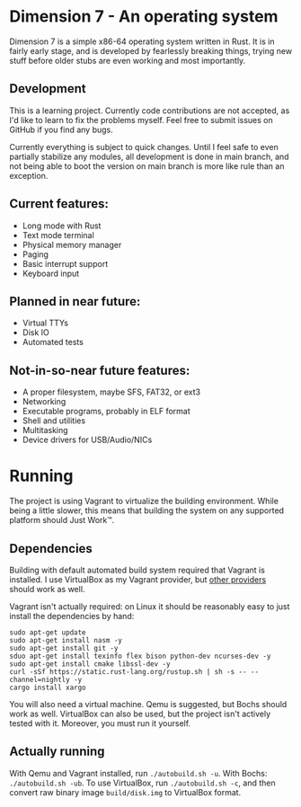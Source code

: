 # Dimension 7 - An operating system
Dimension 7 is a simple x86-64 operating system written in Rust. It is in fairly early stage, and is developed by fearlessly breaking things, trying new stuff before older stubs are even working and most importantly.

## Development

This is a learning project. Currently code contributions are not accepted, as I'd like to learn to fix the problems myself. Feel free to submit issues on GitHub if you find any bugs.

Currently everything is subject to quick changes. Until I feel safe to even partially stabilize any modules, all development is done in main branch, and not being able to boot the version on main branch is more like rule than an exception.

## Current features:
* Long mode with Rust
* Text mode terminal
* Physical memory manager
* Paging
* Basic interrupt support
* Keyboard input

## Planned in near future:
* Virtual TTYs
* Disk IO
* Automated tests

## Not-in-so-near future features:
* A proper filesystem, maybe SFS, FAT32, or ext3
* Networking
* Executable programs, probably in ELF format
* Shell and utilities
* Multitasking
* Device drivers for USB/Audio/NICs

# Running
The project is using Vagrant to virtualize the building environment. While being a little slower, this means that building the system on any supported platform should Just Work™.

## Dependencies

Building with default automated build system required that Vagrant is installed. I use VirtualBox as my Vagrant provider, but [other providers](https://www.vagrantup.com/docs/providers/) should work as well.

Vagrant isn't actually required: on Linux it should be reasonably easy to just install the dependencies by hand:

    sudo apt-get update
    sudo apt-get install nasm -y
    sudo apt-get install git -y
    sduo apt-get install texinfo flex bison python-dev ncurses-dev -y
    sudo apt-get install cmake libssl-dev -y
    curl -sSf https://static.rust-lang.org/rustup.sh | sh -s -- --channel=nightly -y
    cargo install xargo

You will also need a virtual machine. Qemu is suggested, but Bochs should work as well. VirtualBox can also be used, but the project isn't actively tested with it. Moreover, you must run it yourself.

## Actually running

With Qemu and Vagrant installed, run `./autobuild.sh -u`. With Bochs: `./autobuild.sh -ub`. To use VirtualBox, run `./autobuild.sh -c`, and then convert raw binary image `build/disk.img` to VirtualBox format.
